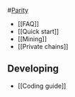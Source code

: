 #[Parity](Home)
- [[FAQ]]
- [[Quick start]]
- [[Mining]]
- [[Private chains]]

## Developing
- [[Coding guide]]